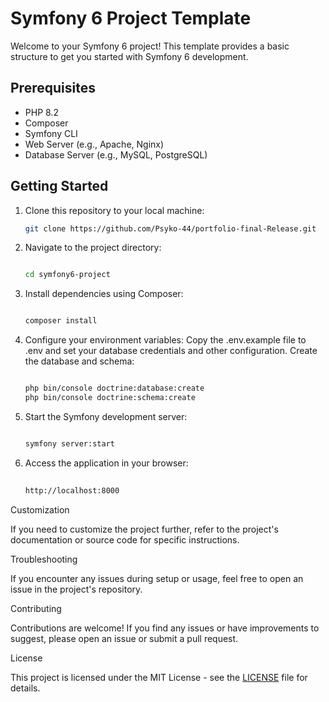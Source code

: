 # Symfony 6 Project Template

Welcome to your Symfony 6 project! This template provides a basic structure to get you started with Symfony 6 development.

## Prerequisites

- PHP 8.2
- Composer
- Symfony CLI
- Web Server (e.g., Apache, Nginx)
- Database Server (e.g., MySQL, PostgreSQL)

## Getting Started

1. Clone this repository to your local machine:

   ```bash
   git clone https://github.com/Psyko-44/portfolio-final-Release.git


2. Navigate to the project directory:
    ```bash

    cd symfony6-project

3. Install dependencies using Composer:

    ```bash

    composer install

4. Configure your environment variables:
Copy the .env.example file to .env and set your database credentials and other configuration.
Create the database and schema:
    ```bash

    php bin/console doctrine:database:create
    php bin/console doctrine:schema:create


5. Start the Symfony development server:
    ```bash

    symfony server:start
6. Access the application in your browser:
    ```bash
  
    http://localhost:8000

Customization

If you need to customize the project further, refer to the project's documentation or source code for specific instructions.

Troubleshooting

If you encounter any issues during setup or usage, feel free to open an issue in the project's repository.

Contributing

Contributions are welcome! If you find any issues or have improvements to suggest, please open an issue or submit a pull request.

License

This project is licensed under the MIT License - see the [LICENSE](MIT%20License)
 file for details.

